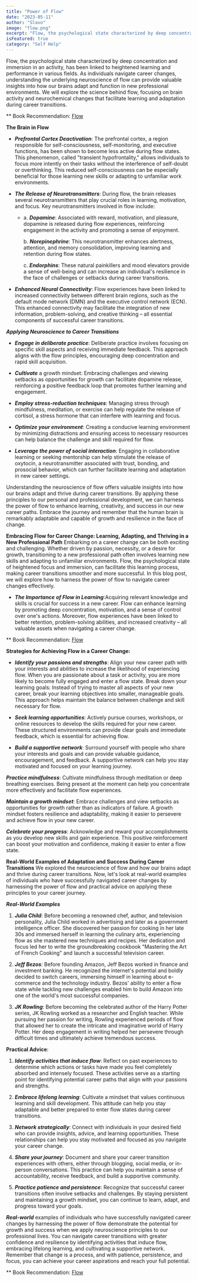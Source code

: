 ```yaml
---
title: "Power of Flow"
date: "2023-05-11"
author: "Slavo"
image: "flow.png"
excerpt: "Flow, the psychological state characterized by deep concentration and immersion in an activity..."
isFeatured: true
category: "Self Help"
---
```


Flow, the psychological state characterized by deep concentration and immersion in an activity, has been linked to heightened learning and performance in various fields. As individuals navigate career changes, understanding the underlying neuroscience of flow can provide valuable insights into how our brains adapt and function in new professional environments. We will explore the science behind flow, focusing on brain activity and neurochemical changes that facilitate learning and adaptation during career transitions.

\*\* Book Recommendation: [Flow](https://www.amazon.com/dp/0061339202/ref=cm_sw_r_as_gl_api_gl_i_425QZ8KTCK5XYMSTBFSW?linkCode=ml2&tag=prototypene06-20)

**The Brain in Flow**

- **_Prefrontal Cortex Deactivation_**: The prefrontal cortex, a region responsible for self-consciousness, self-monitoring, and executive functions, has been shown to become less active during flow states. This phenomenon, called "transient hypofrontality," allows individuals to focus more intently on their tasks without the interference of self-doubt or overthinking. This reduced self-consciousness can be especially beneficial for those learning new skills or adapting to unfamiliar work environments.
- **_The Release of Neurotransmitters_**: During flow, the brain releases several neurotransmitters that play crucial roles in learning, motivation, and focus. Key neurotransmitters involved in flow include:

  - a. **_Dopamine_**: Associated with reward, motivation, and pleasure, dopamine is released during flow experiences, reinforcing engagement in the activity and promoting a sense of enjoyment.

    b. **_Norepinephrine_**: This neurotransmitter enhances alertness, attention, and memory consolidation, improving learning and retention during flow states.

    c. **_Endorphins_**: These natural painkillers and mood elevators provide a sense of well-being and can increase an individual's resilience in the face of challenges or setbacks during career transitions.

- **_Enhanced Neural Connectivity_**: Flow experiences have been linked to increased connectivity between different brain regions, such as the default mode network (DMN) and the executive control network (ECN). This enhanced connectivity may facilitate the integration of new information, problem-solving, and creative thinking – all essential components of successful career transitions.

**_Applying Neuroscience to Career Transitions_**

- **_Engage in deliberate practice_**: Deliberate practice involves focusing on specific skill aspects and receiving immediate feedback. This approach aligns with the flow principles, encouraging deep concentration and rapid skill acquisition.

- **_Cultivate_** a growth mindset: Embracing challenges and viewing setbacks as opportunities for growth can facilitate dopamine release, reinforcing a positive feedback loop that promotes further learning and engagement.

- **_Employ stress-reduction techniques_**: Managing stress through mindfulness, meditation, or exercise can help regulate the release of cortisol, a stress hormone that can interfere with learning and focus.

- **_Optimize your environment_**: Creating a conducive learning environment by minimizing distractions and ensuring access to necessary resources can help balance the challenge and skill required for flow.

- **_Leverage the power of social interaction_**: Engaging in collaborative learning or seeking mentorship can help stimulate the release of oxytocin, a neurotransmitter associated with trust, bonding, and prosocial behavior, which can further facilitate learning and adaptation in new career settings.

Understanding the neuroscience of flow offers valuable insights into how our brains adapt and thrive during career transitions. By applying these principles to our personal and professional development, we can harness the power of flow to enhance learning, creativity, and success in our new career paths. Embrace the journey and remember that the human brain is remarkably adaptable and capable of growth and resilience in the face of change.

**Embracing Flow for Career Change: Learning, Adapting, and Thriving in a New Professional Path**
Embarking on a career change can be both exciting and challenging. Whether driven by passion, necessity, or a desire for growth, transitioning to a new professional path often involves learning new skills and adapting to unfamiliar environments. Flow, the psychological state of heightened focus and immersion, can facilitate this learning process, making career transitions smoother and more successful. In this blog post, we will explore how to harness the power of flow to navigate career changes effectively.

- **_The Importance of Flow in Learning_**:Acquiring relevant knowledge and skills is crucial for success in a new career. Flow can enhance learning by promoting deep concentration, motivation, and a sense of control over one's actions. Moreover, flow experiences have been linked to better retention, problem-solving abilities, and increased creativity – all valuable assets when navigating a career change.

\*\* Book Recommendation: [Flow](https://www.amazon.com/dp/0061339202/ref=cm_sw_r_as_gl_api_gl_i_425QZ8KTCK5XYMSTBFSW?linkCode=ml2&tag=prototypene06-20)

**Strategies for Achieving Flow in a Career Change:**

- **_Identify your passions and strengths_**: Align your new career path with your interests and abilities to increase the likelihood of experiencing flow. When you are passionate about a task or activity, you are more likely to become fully engaged and enter a flow state.
  Break down your learning goals: Instead of trying to master all aspects of your new career, break your learning objectives into smaller, manageable goals. This approach helps maintain the balance between challenge and skill necessary for flow.

- **_Seek learning opportunities_**: Actively pursue courses, workshops, or online resources to develop the skills required for your new career. These structured environments can provide clear goals and immediate feedback, which is essential for achieving flow.

- **_Build a supportive network_**: Surround yourself with people who share your interests and goals and can provide valuable guidance, encouragement, and feedback. A supportive network can help you stay motivated and focused on your learning journey.

**_Practice mindfulness_**: Cultivate mindfulness through meditation or deep breathing exercises. Being present at the moment can help you concentrate more effectively and facilitate flow experiences.

**_Maintain a growth mindset_**: Embrace challenges and view setbacks as opportunities for growth rather than as indicators of failure. A growth mindset fosters resilience and adaptability, making it easier to persevere and achieve flow in your new career.

**_Celebrate your progress_**: Acknowledge and reward your accomplishments as you develop new skills and gain experience. This positive reinforcement can boost your motivation and confidence, making it easier to enter a flow state.

**Real-World Examples of Adaptation and Success During Career Transitions**
We explored the neuroscience of flow and how our brains adapt and thrive during career transitions. Now, let's look at real-world examples of individuals who have successfully navigated career changes by harnessing the power of flow and practical advice on applying these principles to your career journey.

**_Real-World Examples_**

1. **_Julia Child_**: Before becoming a renowned chef, author, and television personality, Julia Child worked in advertising and later as a government intelligence officer. She discovered her passion for cooking in her late 30s and immersed herself in learning the culinary arts, experiencing flow as she mastered new techniques and recipes. Her dedication and focus led her to write the groundbreaking cookbook "Mastering the Art of French Cooking" and launch a successful television career.

2. **_Jeff Bezos_**: Before founding Amazon, Jeff Bezos worked in finance and investment banking. He recognized the internet's potential and boldly decided to switch careers, immersing himself in learning about e-commerce and the technology industry. Bezos' ability to enter a flow state while tackling new challenges enabled him to build Amazon into one of the world's most successful companies.

3. **_JK Rowling_**: Before becoming the celebrated author of the Harry Potter series, JK Rowling worked as a researcher and English teacher. While pursuing her passion for writing, Rowling experienced periods of flow that allowed her to create the intricate and imaginative world of Harry Potter. Her deep engagement in writing helped her persevere through difficult times and ultimately achieve tremendous success.

**Practical Advice**:

1. **_Identify activities that induce flow_**: Reflect on past experiences to determine which actions or tasks have made you feel completely absorbed and intensely focused. These activities serve as a starting point for identifying potential career paths that align with your passions and strengths.

2. **_Embrace lifelong learning_**: Cultivate a mindset that values continuous learning and skill development. This attitude can help you stay adaptable and better prepared to enter flow states during career transitions.

3. **_Network strategically_**: Connect with individuals in your desired field who can provide insights, advice, and learning opportunities. These relationships can help you stay motivated and focused as you navigate your career change.

4. **_Share your journey_**: Document and share your career transition experiences with others, either through blogging, social media, or in-person conversations. This practice can help you maintain a sense of accountability, receive feedback, and build a supportive community.

5. **_Practice patience and persistence_**: Recognize that successful career transitions often involve setbacks and challenges. By staying persistent and maintaining a growth mindset, you can continue to learn, adapt, and progress toward your goals.

**_Real-world_** examples of individuals who have successfully navigated career changes by harnessing the power of flow demonstrate the potential for growth and success when we apply neuroscience principles to our professional lives. You can navigate career transitions with greater confidence and resilience by identifying activities that induce flow, embracing lifelong learning, and cultivating a supportive network. Remember that change is a process, and with patience, persistence, and focus, you can achieve your career aspirations and reach your full potential.

\*\* Book Recommendation: [Flow](https://www.amazon.com/dp/0061339202/ref=cm_sw_r_as_gl_api_gl_i_425QZ8KTCK5XYMSTBFSW?linkCode=ml2&tag=prototypene06-20)
